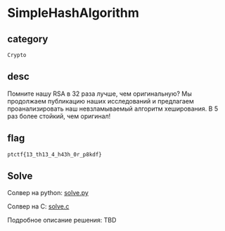 # SimpleHashAlgorithm

## category
`Crypto`

## desc
Помните нашу RSA в 32 раза лучше, чем оригинальную? Мы продолжаем публикацию наших исследований и предлагаем проанализировать наш невзламываемый алгоритм хеширования. В 5 раз более стойкий, чем оригинал!

## flag
`ptctf{13_th13_4_h43h_0r_p8kdf}`

## Solve

Солвер на python: [solve.py](solve.py)

Солвер на C: [solve.c](solve.c)

Подробное описание решения: TBD